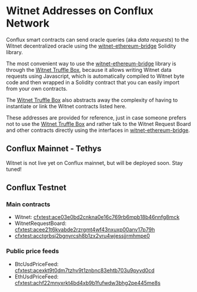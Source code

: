 # Witnet Addresses on Conflux Network

Conflux smart contracts can send oracle queries (aka _data requests_) to the Witnet decentralized oracle using the
[witnet-ethereum-bridge] Solidity library.

The most convenient way to use the [witnet-ethereum-bridge] library is through the [Witnet Truffle Box], because it
allows writing Witnet data requests using Javascript, which is automatically compiled to Witnet byte code and then
wrapped in a Solidity contract that you can easily import from your own contracts.

The [Witnet Truffle Box] also abstracts away the complexity of having to instantiate or link the Witnet contracts
listed here. 

These addresses are provided for reference, just in case someone prefers not to use the [Witnet Truffle Box] and
rather talk to the Witnet Request Board and other contracts directly using the interfaces in [witnet-ethereum-bridge].

## Conflux Mainnet - Tethys

Witnet is not live yet on Conflux mainnet, but will be deployed soon. Stay tuned!

## Conflux Testnet

### Main contracts
* Witnet: [cfxtest:ace03e0bd2cnkna0e16c769rb6mpb18b46nnfg8mck](https://testnet.confluxscan.io/address/cfxtest:ace03e0bd2cnkna0e16c769rb6mpb18b46nnfg8mck)
* WitnetRequestBoard: [cfxtest:acee21t6kvabde2rzrgmt4wf43nxuxp00anv17p79h](https://testnet.confluxscan.io/address/cfxtest:acee21t6kvabde2rzrgmt4wf43nxuxp00anv17p79h)
* [cfxtest:acctgrbsj2bgnyrcsh8b1zx2yru4wjessjjrmhmpe0](https://testnet.confluxscan.io/address/cfxtest:acctgrbsj2bgnyrcsh8b1zx2yru4wjessjjrmhmpe0)

### Public price feeds
* BtcUsdPriceFeed: [cfxtest:acexkt9t0dm7tzhv9t1znbnc83ehtb703u9pyvd0cd](https://testnet.confluxscan.io/address/cfxtest:acexkt9t0dm7tzhv9t1znbnc83ehtb703u9pyvd0cd)
* EthUsdPriceFeed: [cfxtest:achf22mnyxrkt4bd4xb9b1fufwdw3bhg2pe445me8s](https://testnet.confluxscan.io/address/cfxtest:achf22mnyxrkt4bd4xb9b1fufwdw3bhg2pe445me8s)

[witnet-ethereum-bridge]: https://github.com/witnet/witnet-ethereum-bridge
[Witnet Truffle Box]: /try/use-from-ethereum